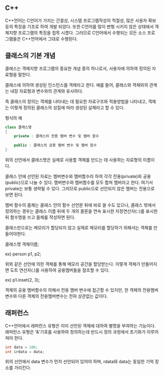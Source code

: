 ## C++

C++언어는 C언어가 가지는 간결성, 시스템 프로그램작성의 적절성, 많은 사용자 확보 등의 특징을 기초로 하여 개발 되었다. 또한 C언어를 많이 변형 시키지 않은 상태에서 객체지향 프로그램의 특징을 접목 시켰다. 그러므로 C언어에서 수행되는 모든 소스 프로그램들은 C++언어에서 그대로 수행된다.

## 클래스의 기본 개념

클래스는 객체지향 프로그램의 중요한 개념 중의 하나로서, 사용자에 의하여 정의된 자료형을 말한다. 

클래스에 의하여 생성된 인스턴스를 객체라고 한다. 예를 들어, 클래스와 객체와의 관계는 내장 자료형과 변수와의 관계와 유사하다.

즉 클래스의 정의는 객체를 나타내는 데 필요한 자료구조와 적용방법을 나타내고, 객체는 이렇게 정의된 클래스의 성질에 따라 생성된 실체라고 할 수 있다. 

형식의 예

```c++
class 클래스명
{
    private : 클래스의 전용 멤버 변수 및 멤버 함수
    
    public : 클래스의 공용 멤버 변수 및 멤버 함수
}
```

 위의 선언에서 클래스명은 실제로 사용할 객체를 만드는 데 사용하는 자료형의 이름이다.

클래스 안에 선언된 자료는 멤버변수와 멤버함수라 하여 각각 전용(private)와 공용(public)으로 나눌 수 있다. 멤버변수와 멤버함수를 모두 합쳐 멤버라고 한다. 여기서 private는 보통 생략될 수 있다. 그러므로 public으로 선언되지 않은 멤버는 전용으로 보면 된다.

멤버 함수의 몸체는 클래스 안의 함수 선언문 뒤에 바로 쓸 수도 있으나, 클래스 밖에서 정의하는 경우는 클래스 이름 뒤에 두 개의 콜론을 연속 표시한 지정연산자(::)를 표시한 뒤 함수명을 쓰고 몸체를 작성하면 된다.

클래스만으로는 메모리가 할당되지 않고 실제로 메모리를 할당하기 위해서는 객체를 만들어야한다.

클래스명 객체이름;

ex) person p1, p2;

위와 같은 선언에 의한 객체를 통해 메모리 공간을 할당받는다. 이렇게 객체가 만들어지면 도트 연산자(.)를 사용하여 공용멤버들을 참조할 수 있다.

ex) p1.inset(2, 3);  

객체의 공용 멤버함수의 의해서 전용 멤버 변수에 접근할 수 있지만, 한 객체의 전용멤버변수와 다른 객체의 전용멤버변수는 전혀 상관없는 값이다.



## 래퍼런스

C++언어에서 레퍼런스 유형은 이미 선언된 객체에 대하여 별명을 부여하는 기능이다. 래퍼런스 유형은 '&'기호를 사용하여 정의하는데 반드시 정의 과정에서 초기화가 이루어져야 한다.

```c++
int data = 100;
int &rdata = data;
```

 위의 선언에서 data 변수가 먼저 선언되어 있어야 하며, rdata와 data는 동일한 기억 장소를 가리킨다.


